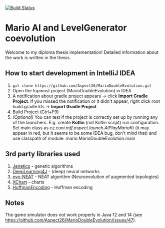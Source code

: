 [![Build Status](https://travis-ci.com/Aspect26/MarioDoubleEvolution.svg?branch=master)](https://travis-ci.com/Aspect26/MarioDoubleEvolution)

# Mario AI and LevelGenerator coevolution

Welcome to my diploma thesis implementation! Detailed information about the work is written in the thesis.

## How to start development in IntelliJ IDEA

1. ```git clone https://github.com/Aspect26/MarioDoubleEvolution.git```
2. Open the topmost project (MarioDoubleEvolution) in IDEA
3. A notification about gradle project appears -> click **Import Gradle Project**. If you missed the notification or it didn't appear, right click root build.gradle.kts -> **Import Gradle Project**
4. Build Project (Ctrl+F9)
5. *(Optional)* You can test if the project is correctly set up by running any of the launchers. E.g. create **Kotlin** (not Kotlin script) run configuration. Set main class as *cz.cuni.mff.aspect.launch.AIPlayMarioKt* (it may appear in red, but it seems to be some IDEA bug, don't mind that) and use classpath of module: mario.MarioDoubleEvolution.main

## 3rd party libraries used

1. [Jenetics](http://jenetics.io/) - genetic algorithms
2. [DeepLearning4J](https://deeplearning4j.org/) - (deep) neural networks 
3. [evo-NEAT](https://github.com/vishnugh/evo-NEAT) - NEAT algorithm (Neuroevolution of augmented topologies)
4. [XChart](http://knowm.org/open-source/xchart) - charts
5. [HuffmanEncoding](https://github.com/marvinjason/HuffmanCoding) - Huffman encoding

## Notes
The game simulator does not work properly in Java 12 and 14 (see https://github.com/Aspect26/MarioDoubleEvolution/issues/47).
